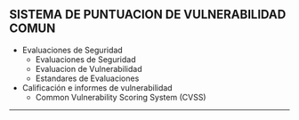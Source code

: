 ## SISTEMA DE PUNTUACION DE VULNERABILIDAD COMUN

+ Evaluaciones de Seguridad
    + Evaluaciones de Seguridad
    + Evaluacion de Vulnerabilidad
    + Estandares de Evaluaciones
+ Calificación e informes de vulnerabilidad
    + Common Vulnerability Scoring System (CVSS)
___
